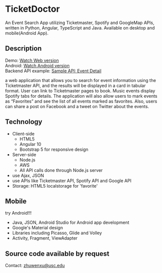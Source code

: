 # TicketDoctor
An Event Search App utilizing Ticketmaster, Spotify and GoogleMap APIs, written in Python, Angular, TypeScript and Java. Available on desktop and mobile(Android App).

## Description
Demo: [Watch Web version](https://www.youtube.com/watch?v=8FV4jEmK1T0)<br>
Android: [Watch Android version](https://www.youtube.com/watch?v=jKw4w-zuYiA)<br>
Backend API example: [Sample API: Event Detail](http://ticketdoctor-backend.us-west-1.elasticbeanstalk.com/detail?id=G5eYZ98HC6ZST)


a web application that allows you to search for event information using the Ticketmaster API, and the results will be displayed in a card in tabular format. User can link to Ticketmaster pages to book. Music events display Spotify tabs for details. The application will also allow users to mark events as “Favorites” and see the list of all events marked as favorites. Also, users can share a post on Facebook and a tweet on Twitter about the events.


## Technology
* Client-side
  - HTML5
  - Angular 10
  - Bootstrap 5 for responsive design
* Server-side
  - Node.js
  - AWS
  - All API calls done through Node.js server
* use Ajax, JSON
* use APIs like Ticketmaster API, Spotify API and Google API
* Storage: HTML5 localstorage for 'favorite'

## Mobile
try Android!!!
- Java, JSON, Android Studio for Android app development
- Google's Material design
- Libraries including Picasso, Glide and Volley
- Activity, Fragment, ViewAdapter

## Source code available by request
Contact: zhuwenxu@usc.edu
